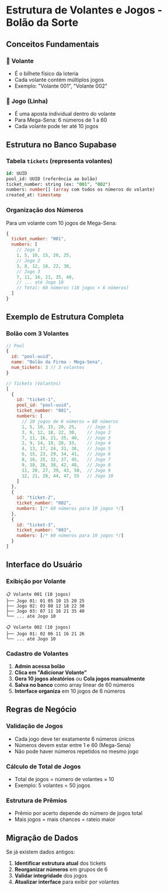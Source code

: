 # Estrutura de Volantes e Jogos - Bolão da Sorte

## Conceitos Fundamentais

### 🎫 **Volante**
- É o bilhete físico da loteria
- Cada volante contém múltiplos jogos
- Exemplo: "Volante 001", "Volante 002"

### 🎯 **Jogo (Linha)**
- É uma aposta individual dentro do volante
- Para Mega-Sena: 6 números de 1 a 60
- Cada volante pode ter até 10 jogos

## Estrutura no Banco Supabase

### Tabela `tickets` (representa volantes)
```sql
id: UUID
pool_id: UUID (referência ao bolão)
ticket_number: string (ex: "001", "002")
numbers: number[] (array com todos os números do volante)
created_at: timestamp
```

### Organização dos Números
Para um volante com 10 jogos de Mega-Sena:
```javascript
{
  ticket_number: "001",
  numbers: [
    // Jogo 1
    1, 5, 10, 15, 20, 25,
    // Jogo 2
    3, 8, 12, 18, 22, 30,
    // Jogo 3
    7, 11, 16, 21, 35, 40,
    // ... até Jogo 10
    // Total: 60 números (10 jogos × 6 números)
  ]
}
```

## Exemplo de Estrutura Completa

### Bolão com 3 Volantes
```javascript
// Pool
{
  id: "pool-uuid",
  name: "Bolão da Firma - Mega-Sena",
  num_tickets: 3 // 3 volantes
}

// Tickets (Volantes)
[
  {
    id: "ticket-1",
    pool_id: "pool-uuid",
    ticket_number: "001",
    numbers: [
      // 10 jogos de 6 números = 60 números
      1, 5, 10, 15, 20, 25,    // Jogo 1
      3, 8, 12, 18, 22, 30,    // Jogo 2
      7, 11, 16, 21, 35, 40,   // Jogo 3
      2, 9, 14, 19, 28, 33,    // Jogo 4
      4, 13, 17, 24, 31, 36,   // Jogo 5
      6, 15, 23, 29, 34, 41,   // Jogo 6
      8, 16, 25, 32, 37, 45,   // Jogo 7
      9, 18, 26, 38, 42, 48,   // Jogo 8
      11, 20, 27, 39, 43, 50,  // Jogo 9
      12, 21, 28, 44, 47, 55   // Jogo 10
    ]
  },
  {
    id: "ticket-2", 
    ticket_number: "002",
    numbers: [/* 60 números para 10 jogos */]
  },
  {
    id: "ticket-3",
    ticket_number: "003", 
    numbers: [/* 60 números para 10 jogos */]
  }
]
```

## Interface do Usuário

### Exibição por Volante
```
📋 Volante 001 (10 jogos)
├── Jogo 01: 01 05 10 15 20 25
├── Jogo 02: 03 08 12 18 22 30
├── Jogo 03: 07 11 16 21 35 40
└── ... até Jogo 10

📋 Volante 002 (10 jogos)
├── Jogo 01: 02 06 11 16 21 26
└── ... até Jogo 10
```

### Cadastro de Volantes
1. **Admin acessa bolão**
2. **Clica em "Adicionar Volante"**
3. **Gera 10 jogos aleatórios** ou **Cola jogos manualmente**
4. **Salva no banco** como array linear de 60 números
5. **Interface organiza** em 10 jogos de 6 números

## Regras de Negócio

### Validação de Jogos
- Cada jogo deve ter exatamente 6 números únicos
- Números devem estar entre 1 e 60 (Mega-Sena)
- Não pode haver números repetidos no mesmo jogo

### Cálculo de Total de Jogos
- Total de jogos = número de volantes × 10
- Exemplo: 5 volantes = 50 jogos

### Estrutura de Prêmios
- Prêmio por acerto depende do número de jogos total
- Mais jogos = mais chances = rateio maior

## Migração de Dados

Se já existem dados antigos:
1. **Identificar estrutura atual** dos tickets
2. **Reorganizar números** em grupos de 6
3. **Validar integridade** dos jogos
4. **Atualizar interface** para exibir por volantes